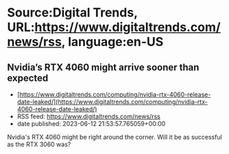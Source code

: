 # Source:Digital Trends, URL:https://www.digitaltrends.com/news/rss, language:en-US

## Nvidia’s RTX 4060 might arrive sooner than expected
 - [https://www.digitaltrends.com/computing/nvidia-rtx-4060-release-date-leaked/](https://www.digitaltrends.com/computing/nvidia-rtx-4060-release-date-leaked/)
 - RSS feed: https://www.digitaltrends.com/news/rss
 - date published: 2023-06-12 21:53:57.765059+00:00

Nvidia's RTX 4060 might be right around the corner. Will it be as successful as the RTX 3060 was?

